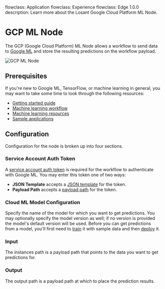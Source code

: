 flowclass: Application
flowclass: Experience
flowclass: Edge 1.0.0
description: Learn more about the Losant Google Cloud Platform ML Node.

# GCP ML Node

The GCP (Google Cloud Platform) ML Node allows a workflow to send data to [Google ML](https://cloud.google.com/ml-engine/docs/technical-overview) and store the resulting predictions on the workflow payload.

![GCP ML Node](/images/workflows/data/google-ml-node.png "GCP ML Node")

## Prerequisites

If you're new to Google ML, TensorFlow, or machine learning in general, you may want to take some time to look through the following resources:

- [Getting started guide](https://cloud.google.com/ml-engine/docs/getting-started-training-prediction)
- [Machine learning workflow](https://cloud.google.com/ml-engine/docs/ml-solutions-overview)
- [Machine learning resources](https://cloud.google.com/ml-engine/docs/machine-learning-resources)
- [Sample applications](https://cloud.google.com/ml-engine/docs/samples)

## Configuration

Configuration for the node is broken up into four sections.

### Service Account Auth Token

A [service account auth token](https://cloud.google.com/docs/authentication/getting-started#creating_a_service_account) is required for the workflow to authenticate with Google ML. You may enter this token one of two ways:

- **JSON Template** accepts a [JSON template](/workflows/accessing-payload-data/#json-templates) for the token.
- **Payload Path** accepts a [payload path](/workflows/accessing-payload-data/#payload-paths) for the token.

### Cloud ML Model Configuration

Specify the name of the model for which you want to get predictions. You may optionally specify the model version as well; if no version is provided the model's default version will be used. Before you can get predictions from a model, you'll first need to [train](https://cloud.google.com/ml-engine/docs/training-overview) it with sample data and then [deploy](https://cloud.google.com/ml-engine/docs/prediction-overview#model_deployment) it.

### Input

The instances path is a payload path that points to the data you want to get predictions for.

### Output

The output path is a payload path at which to place the prediction results.
